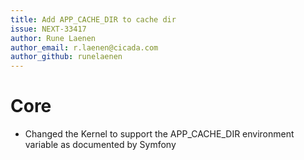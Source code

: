 ```yaml
---
title: Add APP_CACHE_DIR to cache dir
issue: NEXT-33417
author: Rune Laenen
author_email: r.laenen@cicada.com
author_github: runelaenen
---
```

# Core
* Changed the Kernel to support the APP_CACHE_DIR environment variable as documented by Symfony
